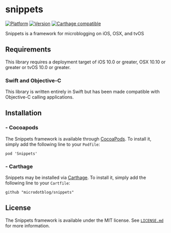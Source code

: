 # snippets
[![Platform](http://cocoapod-badges.herokuapp.com/p/Snippets/badge.png)](http://cocoadocs.org/docsets/Snippets)
[![Version](http://cocoapod-badges.herokuapp.com/v/Snippets/badge.png)](http://cocoadocs.org/docsets/Snippets)
[![Carthage compatible](https://img.shields.io/badge/Carthage-compatible-4BC51D.svg?style=flat)](https://github.com/Carthage/Carthage)

Snippets is a framework for microblogging on iOS, OSX, and tvOS

## Requirements

This library requires a deployment target of iOS 10.0 or greater, OSX 10.10 or greater or tvOS 10.0 or greater.

### Swift and Objective-C
This library is written entirely in Swift but has been made compatible with Objective-C calling applications. 


## Installation

### - Cocoapods

The Snippets framework is available through [CocoaPods](http://cocoapods.org). To install it, simply add the following line to your `Podfile`:

```
pod 'Snippets'
```

### - Carthage

Snippets may be installed via [Carthage](https://github.com/Carthage/Carthage). To install it, simply add the following line to your `Cartfile`:

```
github "microdotblog/snippets"
```

## License

The Snippets framework is available under the MIT license. See [`LICENSE.md`](https://github.com/microdotblog/snippets/blob/develop/LICENSE.md) for more information.

